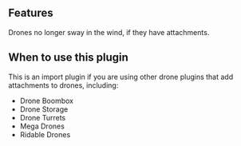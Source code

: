 ## Features

Drones no longer sway in the wind, if they have attachments.

## When to use this plugin

This is an import plugin if you are using other drone plugins that add attachments to drones, including:

- Drone Boombox
- Drone Storage
- Drone Turrets
- Mega Drones
- Ridable Drones
